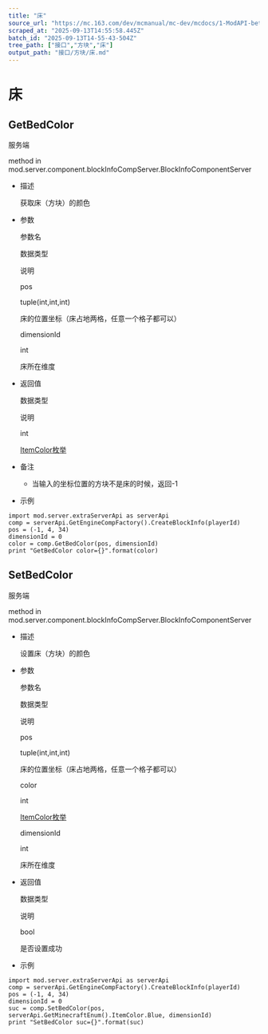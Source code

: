 ```yaml
---
title: "床"
source_url: "https://mc.163.com/dev/mcmanual/mc-dev/mcdocs/1-ModAPI-beta/%E6%8E%A5%E5%8F%A3/%E6%96%B9%E5%9D%97/%E5%BA%8A.html"
scraped_at: "2025-09-13T14:55:58.445Z"
batch_id: "2025-09-13T14-55-43-504Z"
tree_path: ["接口","方块","床"]
output_path: "接口/方块/床.md"
---
```


#  床

##  GetBedColor

服务端

method in mod.server.component.blockInfoCompServer.BlockInfoComponentServer

*   描述
    
    获取床（方块）的颜色
    
*   参数
    
    参数名
    
    数据类型
    
    说明
    
    pos
    
    tuple(int,int,int)
    
    床的位置坐标（床占地两格，任意一个格子都可以）
    
    dimensionId
    
    int
    
    床所在维度
    
*   返回值
    
    数据类型
    
    说明
    
    int
    
    [ItemColor枚举](/枚举值/ItemColor)
    
*   备注
    
    *   当输入的坐标位置的方块不是床的时候，返回-1
*   示例
    

```
import mod.server.extraServerApi as serverApi
comp = serverApi.GetEngineCompFactory().CreateBlockInfo(playerId)
pos = (-1, 4, 34)
dimensionId = 0
color = comp.GetBedColor(pos, dimensionId)
print "GetBedColor color={}".format(color)

```

##  SetBedColor

服务端

method in mod.server.component.blockInfoCompServer.BlockInfoComponentServer

*   描述
    
    设置床（方块）的颜色
    
*   参数
    
    参数名
    
    数据类型
    
    说明
    
    pos
    
    tuple(int,int,int)
    
    床的位置坐标（床占地两格，任意一个格子都可以）
    
    color
    
    int
    
    [ItemColor枚举](/枚举值/ItemColor)
    
    dimensionId
    
    int
    
    床所在维度
    
*   返回值
    
    数据类型
    
    说明
    
    bool
    
    是否设置成功
    
*   示例
    

```
import mod.server.extraServerApi as serverApi
comp = serverApi.GetEngineCompFactory().CreateBlockInfo(playerId)
pos = (-1, 4, 34)
dimensionId = 0
suc = comp.SetBedColor(pos, serverApi.GetMinecraftEnum().ItemColor.Blue, dimensionId)
print "SetBedColor suc={}".format(suc)

```